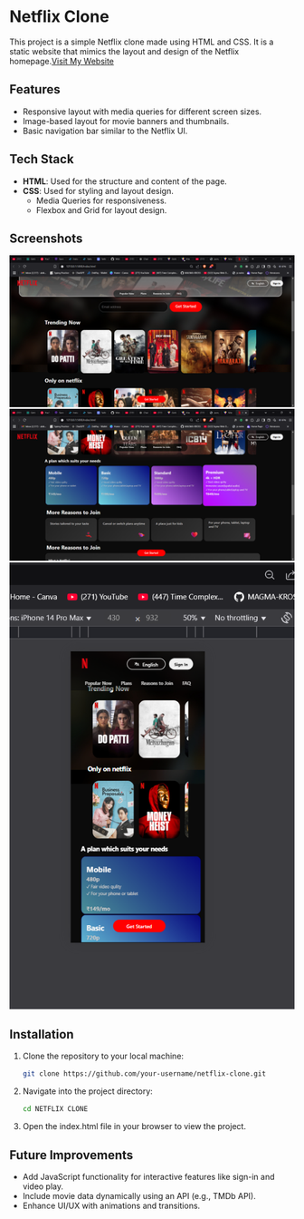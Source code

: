 # Netflix Clone

This project is a simple Netflix clone made using HTML and CSS. It is a static website that mimics the layout and design of the Netflix homepage.[Visit My Website]([https://example.com](https://web-development-ausj.vercel.app/))


## Features

- Responsive layout with media queries for different screen sizes.
- Image-based layout for movie banners and thumbnails.
- Basic navigation bar similar to the Netflix UI.

## Tech Stack

- **HTML**: Used for the structure and content of the page.
- **CSS**: Used for styling and layout design.
  - Media Queries for responsiveness.
  - Flexbox and Grid for layout design.

## Screenshots

![Screenshot 1](screenshot1.png)   
![Screenshot 2](screenshot2.png)  
![Screenshot 3](screenshot3.png)  

## Installation

1. Clone the repository to your local machine:
   ```bash
   git clone https://github.com/your-username/netflix-clone.git
2. Navigate into the project directory:
   ```bash
   cd NETFLIX CLONE
3. Open the index.html file in your browser to view the project.

## Future Improvements

- Add JavaScript functionality for interactive features like sign-in and video play.
- Include movie data dynamically using an API (e.g., TMDb API).
- Enhance UI/UX with animations and transitions.
